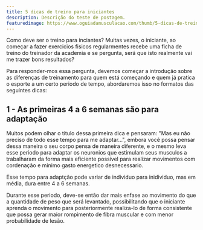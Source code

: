 ```yaml
---
title: 5 dicas de treino para iniciantes 
description: Descrição do teste de postagem.
featuredimage: https://www.oguiadamusculacao.com/thumb/5-dicas-de-treino-para-iniciantes.png
---
```

<p>Como deve ser o treino para inciantes? Muitas vezes, o iniciante, ao começar a fazer exercicios fisicos regularmentes recebe uma ficha de treino do treinador da academia e se pergunta, será que isto realmente vai me trazer bons resultados?</p>
<p>Para responder-mos essa pergunta, devemos começar a introdução sobre as diferenças de treinamento para quem está começando e quem já pratica o esporte a um certo periodo de tempo, abordaremos isso no formatos das seguintes dicas:</p>
<h2>1 - As primeiras 4 a 6 semanas são para adaptação</h2>
<p>Muitos podem olhar o titulo dessa primeira dica e pensaram: "Mas eu não preciso de todo esse tempo para me adaptar...", embora você possa pensar dessa maneira o seu corpo pensa de maneira diferente, e o mesmo leva esse periodo para adaptar os neuronios que estimulam seus musculos a trabalharam da forma mais eficiente possivel para realizar movimentos com cordenação e minimo gasto energetico desnecessario.</p>
<p>Esse tempo para adaptção pode variar de individuo para inidividuo, mas em média, dura entre 4 a 6 semanas.</p>
<p>Durante esse periodo, deve-se então dar mais enfase ao movimento do que a quantidade de peso que será levantado, possibilitando que o iniciante aprenda o movimento para posteriormente realiza-lo de forma consistente que possa gerar maior rompimento de fibra muscular e com menor probabilidade de lesão.</p>
